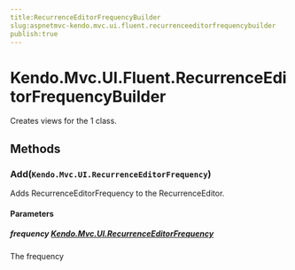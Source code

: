 ```yaml
---
title:RecurrenceEditorFrequencyBuilder
slug:aspnetmvc-kendo.mvc.ui.fluent.recurrenceeditorfrequencybuilder
publish:true
---
```


# Kendo.Mvc.UI.Fluent.RecurrenceEditorFrequencyBuilder
Creates views for the 1 class.



## Methods

### Add(`Kendo.Mvc.UI.RecurrenceEditorFrequency`)
Adds RecurrenceEditorFrequency to the RecurrenceEditor.


#### Parameters

##### frequency [Kendo.Mvc.UI.RecurrenceEditorFrequency](/api/wrappers/aspnet-mvc/Kendo.Mvc.UI/RecurrenceEditorFrequency)
The frequency






